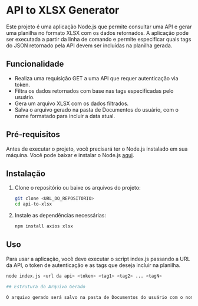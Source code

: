 # API to XLSX Generator

Este projeto é uma aplicação Node.js que permite consultar uma API e gerar uma planilha no formato XLSX com os dados retornados. A aplicação pode ser executada a partir da linha de comando e permite especificar quais tags do JSON retornado pela API devem ser incluídas na planilha gerada.

## Funcionalidade

- Realiza uma requisição GET a uma API que requer autenticação via token.
- Filtra os dados retornados com base nas tags especificadas pelo usuário.
- Gera um arquivo XLSX com os dados filtrados.
- Salva o arquivo gerado na pasta de Documentos do usuário, com o nome formatado para incluir a data atual.

## Pré-requisitos

Antes de executar o projeto, você precisará ter o Node.js instalado em sua máquina. Você pode baixar e instalar o Node.js [aqui](https://nodejs.org/).

## Instalação

1. Clone o repositório ou baixe os arquivos do projeto:

   ```bash
   git clone <URL_DO_REPOSITORIO>
   cd api-to-xlsx

2. Instale as dependências necessárias: 
   ```bash
   npm install axios xlsx

## Uso

Para usar a aplicação, você deve executar o script index.js passando a URL da API, o token de autenticação e as tags que deseja incluir na planilha.
   ```bash
   node index.js <url da api> <token> <tag1> <tag2> ... <tagN>

## Estrutura do Arquivo Gerado

O arquivo gerado será salvo na pasta de Documentos do usuário com o nome no formato dados_YYYY-MM-DD.xlsx, onde YYYY-MM-DD representa a data em que o arquivo foi gerado
